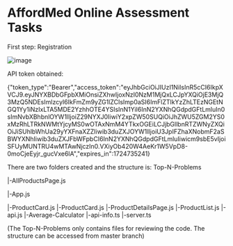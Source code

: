 # AffordMed Online Assessment Tasks

First step: Registration

![image](https://github.com/user-attachments/assets/5dcfb349-68d6-4f69-9503-fddee6941bad)


API token obtained:

{"token_type":"Bearer","access_token":"eyJhbGciOiJIUzI1NiIsInR5cCI6IkpXVCJ9.eyJNYXBDbGFpbXMiOnsiZXhwIjoxNzI0NzM1MjQxLCJpYXQiOjE3MjQ3MzQ5NDEsImlzcyI6IkFmZm9yZG1lZCIsImp0aSI6ImFlZTlkYzZhLTEzNGEtNGQ1Yy1iNzIxLTA5MDE2YzhhOTE4YSIsInN1YiI6InN2YXNhQGdpdGFtLmluIn0sImNvbXBhbnlOYW1lIjoiZ29NYXJ0IiwiY2xpZW50SUQiOiJhZWU5ZGM2YS0xMzRhLTRkNWMtYjcyMS0wOTAxNmM4YTkxOGEiLCJjbGllbnRTZWNyZXQiOiJiSUhlbWhUa29yYXFnaXZZIiwib3duZXJOYW1lIjoiU3JpIFZhaXNobmF2aSBWYXNhIiwib3duZXJFbWFpbCI6InN2YXNhQGdpdGFtLmluIiwicm9sbE5vIjoiSFUyMUNTRU4wMTAwNjczIn0.VXiyOb420W4AeKr1W5VpD8-0moCjeEyjr_gucVxe6lA","expires_in":1724735241}



There are two folders created and the structure is:
Top-N-Problems

  |-AllProductsPage.js
  
  |-App.js

  |-ProductCard.js
  |-ProductCard.js
  |-ProductDetailsPage.js
  |-ProductList.js
  |-api.js
  |-Average-Calculator
    |-api-info.ts
    |-server.ts

(The Top-N-Problems only contains files for reviewing the code. The structure can be accessed from master branch)
